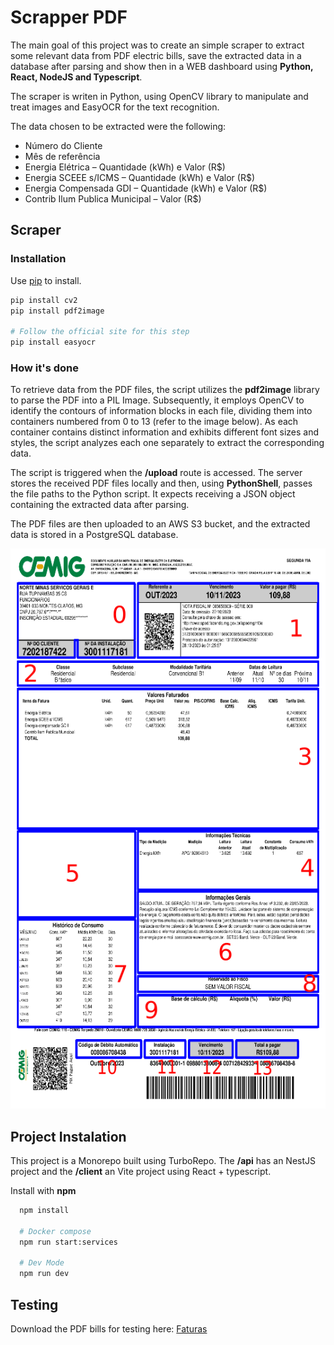# Scrapper PDF

The main goal of this project was to create an simple scraper to extract some relevant data from PDF electric bills, save the extracted data in a database after parsing and show then in a WEB dashboard using **Python, React, NodeJS and Typescript**.

The scraper is writen in Python, using OpenCV library to manipulate and treat images and EasyOCR for the text recognition.

The data chosen to be extracted were the following:

- Número do Cliente
- Mês de referência
- Energia Elétrica – Quantidade (kWh) e Valor (R$)
- Energia SCEEE s/ICMS – Quantidade (kWh) e Valor (R$)
- Energia Compensada GDI – Quantidade (kWh) e Valor (R$)
- Contrib Ilum Publica Municipal – Valor (R$)

## Scraper

### Installation

Use [pip](https://pip.pypa.io/en/stable/) to install.

```bash
pip install cv2
pip install pdf2image

# Follow the official site for this step
pip install easyocr
```

### How it's done

To retrieve data from the PDF files, the script utilizes the **pdf2image** library to parse the PDF into a PIL Image. Subsequently, it employs OpenCV to identify the contours of information blocks in each file, dividing them into containers numbered from 0 to 13 (refer to the image below). As each container contains distinct information and exhibits different font sizes and styles, the script analyzes each one separately to extract the corresponding data.

The script is triggered when the **/upload** route is accessed. The server stores the received PDF files locally and then, using **PythonShell**, passes the file paths to the Python script. It expects receiving a JSON object containing the extracted data after parsing.

The PDF files are then uploaded to an AWS S3 bucket, and the extracted data is stored in a PostgreSQL database.


![Alt text](/assets/fatura_boundaries.png)

## Project Instalation

This project is a Monorepo built using TurboRepo. The **/api** has an NestJS project and the **/client** an Vite project using React + typescript.

Install with **npm**

```bash
  npm install

  # Docker compose
  npm run start:services

  # Dev Mode
  npm run dev
```


## Testing

Download the PDF bills for testing here: [Faturas](/assets/FATURAS.zip)
